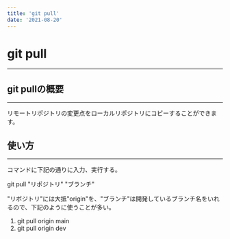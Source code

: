 ```yaml
---
title: 'git pull'
date: '2021-08-20'
---
```


# git pull
---

## git pullの概要
---

リモートリポジトリの変更点をローカルリポジトリにコピーすることができます。

## 使い方
---
コマンドに下記の通りに入力、実行する。

git pull "リポジトリ" "ブランチ"

"リポジトリ"には大抵"origin"を、"ブランチ"は開発しているブランチ名をいれるので、下記のように使うことが多い。

1. git pull origin main
2. git pull origin dev

